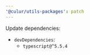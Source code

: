 ```yaml
---
'@culur/utils-packages': patch
---
```


Update dependencies:

- `devDependencies`:
  - `typescript@^5.5.4`
